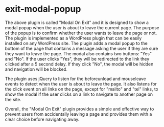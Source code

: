 # exit-modal-popup
The above plugin is called "Modal On Exit" and it is designed to show a modal popup when the user is about to leave the current page. The purpose of the popup is to confirm whether the user wants to leave the page or not. The plugin is implemented as a WordPress plugin that can be easily installed on any WordPress site.
The plugin adds a modal popup to the bottom of the page that contains a message asking the user if they are sure they want to leave the page. The modal also contains two buttons: "Yes" and "No". If the user clicks "Yes", they will be redirected to the link they clicked after a 5 second delay. If they click "No", the modal will be hidden and navigation will be blocked.

The plugin uses jQuery to listen for the beforeunload and mouseleave events to detect when the user is about to leave the page. It also listens for the click event on all links on the page, except for "mailto" and "tel" links, to show the modal if the user clicks on a link to navigate to another page on the site.

Overall, the "Modal On Exit" plugin provides a simple and effective way to prevent users from accidentally leaving a page and provides them with a clear choice before navigating away.
